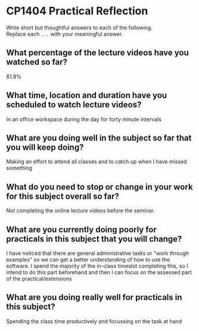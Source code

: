 # CP1404 Practical Reflection

Write short but thoughtful answers to each of the following.  
Replace each `...` with your meaningful answer.

## What percentage of the lecture videos have you watched so far?

61.9%

## What time, location and duration have you scheduled to watch lecture videos?

In an office workspace during the day for forty minute intervals

## What are you doing well in the subject so far that you will keep doing?

Making an effort to attend all classes and to catch up when I have missed something

## What do you need to stop or change in your work for this subject overall so far?

Not completing the online lecture videos before the seminar.

## What are you currently doing poorly for practicals in this subject that you will change?

I have noticed that there are general administrative tasks or "work through examples" so we can get a better understanding of how to use the software. I spend the majority of the in-class timeslot completing this, so I intend to do this part beforehand and then I can focus on the assessed part of the practical/extensions

## What are you doing really well for practicals in this subject?

Spending the class time productively and focussing on the task at hand
